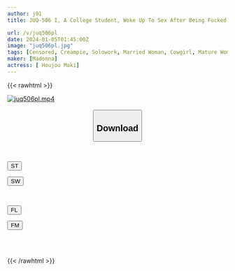 ```yaml
---
author: j91
title: JUQ-506 I, A College Student, Woke Up To Sex After Being Fucked By My Aunt Who Fucks Her Husband Every Night...I Forgot Everything And Got Addicted To Continuous Creampie Copulation. Hojo Asahi

url: /v/juq506pl
date: 2024-01-05T01:45:00Z
image: "juq506pl.jpg"
tags: [Censored, Creampie, Solowork, Married Woman, Cowgirl, Mature Woman, Sweat	]
maker: [Madonna]
actress: [ Houjou Maki]
---
```



{{< rawhtml >}}

<div class="video" data-videoid="27QomL68eQTZ8vZ">
    <a href="javascript:;">
        <img src="/v/juq506pl/juq506pl.jpg" width="WIDTH" height="HEIGHT" alt="juq506pl.mp4" loading="lazy">
    </a>
</div>

<script type="text/javascript" src="https://j91.asia/asset/on-demand-st.js"></script>

<br>
  <link rel="stylesheet" href="https://j91.asia/asset/bs5.css">
  
  <center>
  <button class="btn btn-primary" type="button" data-bs-toggle="collapse" data-bs-target=".multi-collapse" aria-expanded="false" aria-controls="multiCollapseExample1 multiCollapseExample2"><h2>Download</h2></button></center>
</p>
<div class="row">
  <div class="col">
    <div class="collapse multi-collapse" id="multiCollapseExample1">
      <div class="card card-body">
	      	      <br>
<div class="buttons">  
<p><a href="https://streamtape.to/v/27QomL68eQTZ8vZ" target="_blank"><button class="btn-hover color-3"><i class="fa fa-download"></i> ST</button></a></p>
<p><a href="https://flaswish.com/v93ec7q547gr" target="_blank"><button class="btn-hover color-2"><i class="fa fa-download"></i> SW</button></a></p></div>
    </div>
  </div>
</div>
  <div class="col">
    <div class="collapse multi-collapse" id="multiCollapseExample2">
      <div class="card card-body">
	      <br>
<div class="buttons">
<p><a href="javascript:;" target="_blank"><button class="btn-hover color-9"><i class="fa fa-download"></i> FL</button></a></p>
<p><a href="javascript:;" target="_blank"><button class="btn-hover color-8"><i class="fa fa-download"></i> FM</button></a></p></div>
<br><br>
      </div>
    </div>
  </div>
</div>

{{< /rawhtml >}}